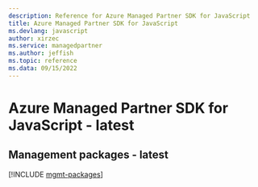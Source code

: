 ```yaml
---
description: Reference for Azure Managed Partner SDK for JavaScript
title: Azure Managed Partner SDK for JavaScript
ms.devlang: javascript
author: xirzec
ms.service: managedpartner
ms.author: jeffish
ms.topic: reference
ms.data: 09/15/2022
---
```

# Azure Managed Partner SDK for JavaScript - latest

## Management packages - latest
[!INCLUDE [mgmt-packages](managed-partner-mgmt-index.md)]